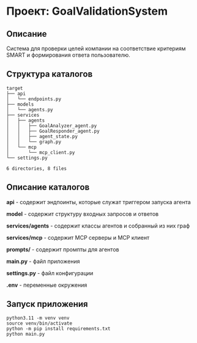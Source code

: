# Проект: GoalValidationSystem

## Описание

Система для проверки целей компании на соответствие критериям SMART и формирования ответа пользователю.

## Структура каталогов
```
target
├── api
│   └── endpoints.py
├── models
│   └── agents.py
├── services
│   ├── agents
│   │   ├── GoalAnalyzer_agent.py
│   │   ├── GoalResponder_agent.py
│   │   ├── agent_state.py
│   │   └── graph.py
│   └── mcp
│       └── mcp_client.py
└── settings.py

6 directories, 8 files

```
## Описание каталогов

**api** - содержит эндпоинты, которые служат триггером запуска агента

**model** - содержит структуру входных запросов и ответов

**services/agents** - содержит классы агентов и собранный из них граф

**services/mcp** - содержит MCP серверы и MCP клиент

**prompts/** - содержит промпты для агентов

**main.py** - файл приложения

**settings.py** - файл конфигурации

**.env** - переменные окружения

## Запуск приложения
```
python3.11 -m venv venv
source venv/bin/activate
python -m pip install requirements.txt
python main.py
```